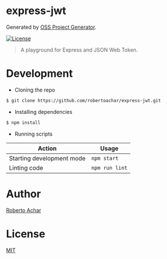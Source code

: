 # express-jwt

Generated by [OSS Project Generator](http://bit.ly/generator-oss-project).

[![License][license-badge]][license-url]

> A playground for Express and JSON Web Token.

# Development

* Cloning the repo

```bash
$ git clone https://github.com/robertoachar/express-jwt.git
```

* Installing dependencies

```bash
$ npm install
```

* Running scripts

Action | Usage
---    | ---
Starting development mode | `npm start`
Linting code              | `npm run lint`

# Author

[Roberto Achar](https://twitter.com/robertoachar)

# License

[MIT](https://github.com/robertoachar/express-jwt/blob/master/LICENSE)

[license-badge]: https://img.shields.io/github/license/robertoachar/express-jwt.svg
[license-url]: https://opensource.org/licenses/MIT
